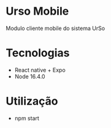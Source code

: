 # Urso Mobile
Modulo cliente mobile do sistema UrSo

# Tecnologias
- React native + Expo
- Node 16.4.0

# Utilização
- npm start
